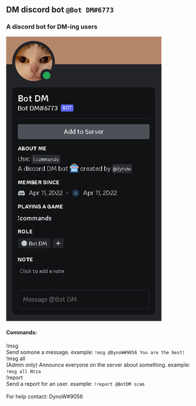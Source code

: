 ## DM discord bot `@Bot DM#6773`

### A discord bot for DM-ing users

![Profile](https://raw.githubusercontent.com/DynoW/botfordms/main/DM_bot_profile.png)

#### Commands:<br>
!msg<br>
Send somone a message. example: `!msg @DynoW#9056 You are the best!`<br>
!msg all<br>
(Admin only) Announce everyone on the server about something. example: `!msg all Ntza`<br>
!report<br>
Send a report for an user. example: `!report @BotDM scam`<br>
<br>
For help contact: DynoW#9056